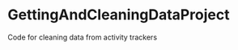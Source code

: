 GettingAndCleaningDataProject
=============================

Code for cleaning data from activity trackers
